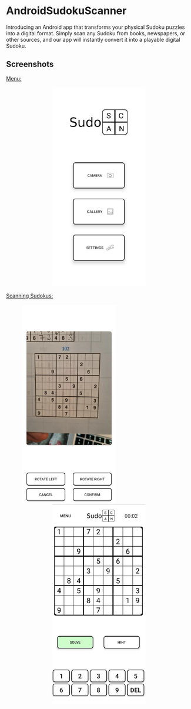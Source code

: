 # AndroidSudokuScanner
Introducing an Android app that transforms your physical Sudoku puzzles into a digital format. Simply scan any Sudoku from books, newspapers, or other sources, and our app will instantly convert it into a playable digital Sudoku.

## **Screenshots**

<ins>Menu:</ins><br>
    <p align="center">
        ![Menu](/Screenshots/Menu.png)
    </p>

<ins>Scanning Sudokus:</ins><br>
    <p align="center">
        ![Menu](/Screenshots/Scan.png) &nbsp;&nbsp;&nbsp;&nbsp;&nbsp;&nbsp;&nbsp;&nbsp;&nbsp;&nbsp;&nbsp;&nbsp;&nbsp;&nbsp;&nbsp;&nbsp;&nbsp;&nbsp;&nbsp;&nbsp;&nbsp;&nbsp;&nbsp;&nbsp;&nbsp;&nbsp;&nbsp;&nbsp;&nbsp;&nbsp;&nbsp;&nbsp;&nbsp;&nbsp;&nbsp;&nbsp;&nbsp;&nbsp;&nbsp;&nbsp; ![Menu](/Screenshots/Game.png) 
    </p>
